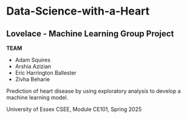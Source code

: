 # Data-Science-with-a-Heart

## Lovelace - Machine Learning Group Project

**TEAM**
- Adam Squires
- Arshia Azizian
- Eric Harrington Ballester
- Zivha Beharie

Prediction of heart disease by using exploratory analysis to develop a machine learning model.

University of Essex CSEE, Module CE101, Spring 2025
